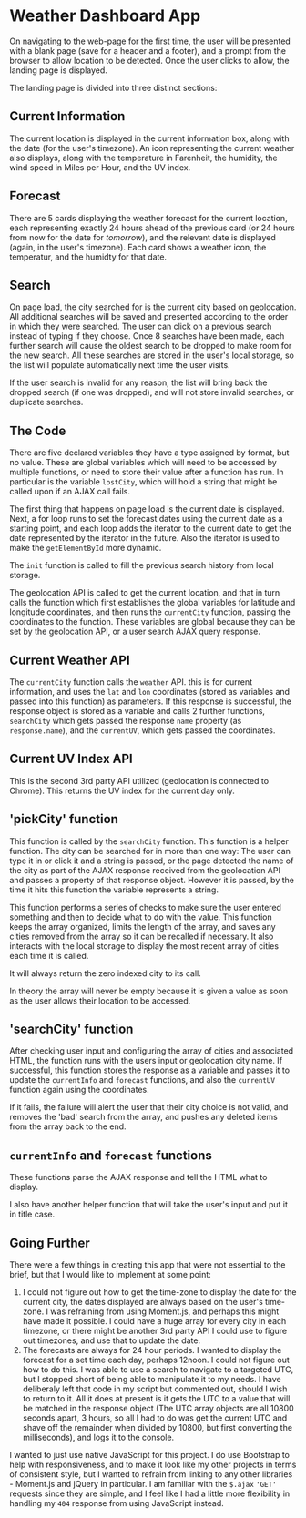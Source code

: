 # Weather Dashboard App

On navigating to the web-page for the first time, the user will be presented with a blank page (save for a header and a footer), and a prompt from the browser to allow location to be detected. Once the user clicks to allow, the landing page is displayed.

The landing page is divided into three distinct sections:

## Current Information

The current location is displayed in the current information box, along with the date (for the user's timezone). An icon representing the current weather also displays, along with the temperature in Farenheit, the humidity, the wind speed in Miles per Hour, and the UV index.

## Forecast

There are 5 cards displaying the weather forecast for the current location, each representing exactly 24 hours ahead of the previous card (or 24 hours from now for the date for _tomorrow_), and the relevant date is displayed (again, in the user's timezone). Each card shows a weather icon, the temperatur, and the humidty for that date.

## Search

On page load, the city searched for is the current city based on geolocation. All additional searches will be saved and presented according to the order in which they were searched. The user can click on a previous search instead of typing if they choose. Once 8 searches have been made, each further search will cause the oldest search to be dropped to make room for the new search. All these searches are stored in the user's local storage, so the list will populate automatically next time the user visits.

If the user search is invalid for any reason, the list will bring back the dropped search (if one was dropped), and will not store invalid searches, or duplicate searches.

## The Code

There are five declared variables they have a type assigned by format, but no value. These are global variables which will need to be accessed by multiple functions, or need to store their value after a function has run. In particular is the variable `lostCity`, which will hold a string that might be called upon if an AJAX call fails.

The first thing that happens on page load is the current date is displayed. Next, a for loop runs to set the forecast dates using the current date as a starting point, and each loop adds the iterator to the current date to get the date represented by the iterator in the future. Also the iterator is used to make the `getElementById` more dynamic.

The `init` function is called to fill the previous search history from local storage.

The geolocation API is called to get the current location, and that in turn calls the function which first establishes the global variables for latitude and longitude coordinates, and then runs the `currentCity` function, passing the coordinates to the function. These variables are global because they can be set by the geolocation API, or a user search AJAX query response.

## Current Weather API

The `currentCity` function calls the `weather` API. this is for current information, and uses the `lat` and `lon` coordinates (stored as variables and passed into this function) as parameters. If this response is successful, the response object is stored as a variable and calls 2 further functions, `searchCity` which gets passed the response `name` property (as `response.name`), and the `currentUV`, which gets passed the coordinates.

## Current UV Index API

This is the second 3rd party API utilized (geolocation is connected to Chrome). This returns the UV index for the current day only.

## 'pickCity' function

This function is called by the `searchCity` function. This function is a helper function. The city can be searched for in more than one way: The user can type it in or click it and a string is passed, or the page detected the name of the city as part of the AJAX response received from the geolocation API and passes a property of that response object. However it is passed, by the time it hits this function the variable represents a string.

This function performs a series of checks to make sure the user entered something and then to decide what to do with the value. This function keeps the array organized, limits the length of the array, and saves any cities removed from the array so it can be recalled if necessary. It also interacts with the local storage to display the most recent array of cities each time it is called.

It will always return the zero indexed city to its call.

In theory the array will never be empty because it is given a value as soon as the user allows their location to be accessed.

## 'searchCity' function

After checking user input and configuring the array of cities and associated HTML, the function runs with the users input or geolocation city name. If successful, this function stores the response as a variable and passes it to update the `currentInfo` and `forecast` functions, and also the `currentUV` function again using the coordinates.

If it fails, the failure will alert the user that their city choice is not valid, and removes the 'bad' search from the array, and pushes any deleted items from the array back to the end.

## `currentInfo` and `forecast` functions

These functions parse the AJAX response and tell the HTML what to display.

I also have another helper function that will take the user's input and put it in title case.

## Going Further

There were a few things in creating this app that were not essential to the brief, but that I would like to implement at some point:

1. I could not figure out how to get the time-zone to display the date for the current city, the dates displayed are always based on the user's time-zone. I was refraining from using Moment.js, and perhaps this might have made it possible. I could have a huge array for every city in each timezone, or there might be another 3rd party API I could use to figure out timezones, and use that to update the date.
1. The forecasts are always for 24 hour periods. I wanted to display the forecast for a set time each day, perhaps 12noon. I could not figure out how to do this. I was able to use a search to navigate to a targeted UTC, but I stopped short of being able to manipulate it to my needs. I have deliberaly left that code in my script but commented out, should I wish to return to it. All it does at present is it gets the UTC to a value that will be matched in the response object (The UTC array objects are all 10800 seconds apart, 3 hours, so all I had to do was get the current UTC and shave off the remainder when divided by 10800, but first converting the milliseconds), and logs it to the console.

I wanted to just use native JavaScript for this project. I do use Bootstrap to help with responsiveness, and to make it look like my other projects in terms of consistent style, but I wanted to refrain from linking to any other libraries - Moment.js and jQuery in particular. I am familiar with the `$.ajax` `'GET'` requests since they are simple, and I feel like I had a little more flexibility in handling my `404` response from using JavaScript instead.
